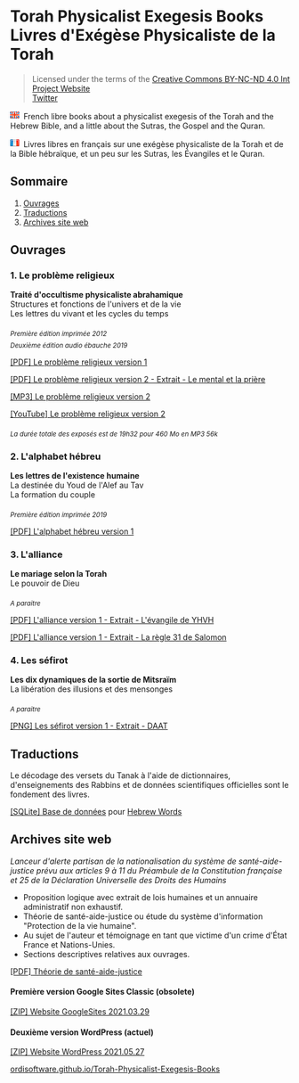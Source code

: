 # Torah Physicalist Exegesis Books<br>Livres d'Exégèse Physicaliste de la Torah

>Licensed under the terms of the [Creative Commons BY-NC-ND 4.0 Int](LICENSE)<br/>
>[Project Website](https://asherhaimhalevi.ordisoftware.com/)<br/>
>[Twitter](https://twitter.com/ordisoftware)<br/>

![English](https://raw.githubusercontent.com/Ordisoftware/Hebrew-Words/master/Help/flag_great_britain.png)&nbsp;&nbsp;French libre books about a physicalist exegesis of the Torah and the Hebrew Bible, and a little about the Sutras, the Gospel and the Quran.

![French](https://raw.githubusercontent.com/Ordisoftware/Hebrew-Words/master/Help/flag_france.png)&nbsp;&nbsp;Livres libres en français sur une exégèse physicaliste de la Torah et de la Bible hébraïque, et un peu sur les Sutras, les Évangiles et le Quran.

## Sommaire

1. [Ouvrages](#Ouvrages)
2. [Traductions](#Traductions)
3. [Archives site web](#Archives)

## Ouvrages

### 1. Le problème religieux

**Traité d'occultisme physicaliste abrahamique**<br>
Structures et fonctions de l'univers et de la vie<br>
Les lettres du vivant et les cycles du temps

<sub>*Première édition imprimée 2012*<br>
*Deuxième édition audio ébauche 2019*</sub>

[[PDF] Le problème religieux version 1](Le%20problème%20religieux%20I/Le%20problème%20religieux%20v1.pdf)<br>

[[PDF] Le problème religieux version 2 - Extrait - Le mental et la prière](Le%20problème%20religieux%20II/Le%20problème%20religieux%20v2%20-%20Extrait%20-%20Prière.pdf)<br>

[[MP3] Le problème religieux version 2](Audio)<br>

[[YouTube] Le problème religieux version 2](https://www.youtube.com/playlist?list=PLSn7yTHwEx-DL6u9qWpRtF1vEAEVxe1Hk)<br>

<sub>*La durée totale des exposés est de 19h32 pour 460 Mo en MP3 56k*</sub>

### 2. L'alphabet hébreu

**Les lettres de l'existence humaine**<br>
La destinée du Youd de l'Alef au Tav<br>
La formation du couple

<sub>*Première édition imprimée 2019*</sub>

[[PDF] L'alphabet hébreu version 1](L'alphabet%20hébreu%20I/L'alphabet%20hébreu%20v1.pdf)

### 3. L'alliance

**Le mariage selon la Torah**<br>
Le pouvoir de Dieu<br>

<sub>*A paraitre*</sub>

[[PDF] L'alliance version 1 - Extrait - L'évangile de YHVH](L'alliance%20I/L'alliance%20v1%20-%20Extrait%20-%20Evangile%20YHVH.pdf)

[[PDF] L'alliance version 1 - Extrait - La règle 31 de Salomon](L'alliance%20I/L'alliance%20v1%20-%20Extrait%20-%20Règle%2031%20de%20Salomon.pdf)<br>

### 4. Les séfirot

**Les dix dynamiques de la sortie de Mitsraïm**<br>
La libération des illusions et des mensonges

<sub>*A paraitre*</sub>

[[PNG] Les séfirot version 1 - Extrait - DAAT](Les%20séfirot%20I/Les%20séfirot%20v1%20-%20Extrait%20-%20DAAT.png)

## Traductions

Le décodage des versets du Tanak à l'aide de dictionnaires, d'enseignements des Rabbins et de données scientifiques officielles sont le fondement des livres.

[[SQLite] Base de données](Tanak) pour [Hebrew Words](https://github.com/Ordisoftware/Hebrew-Words)<br>

## Archives site web

*Lanceur d'alerte partisan de la nationalisation du système de santé-aide-justice prévu aux articles  9 à 11 du Préambule de la Constitution française et 25 de la Déclaration Universelle des Droits des Humains*

- Proposition logique avec extrait de lois humaines et un annuaire administratif non exhaustif.
- Théorie de santé-aide-justice ou étude du système d'information "Protection de la vie humaine".
- Au sujet de l'auteur et témoignage en tant que victime d'un crime d'État France et Nations-Unies.
- Sections descriptives relatives aux ouvrages.

[[PDF] Théorie de santé-aide-justice](Théorie%20de%20santé-aide-justice.pdf)

#### Première version Google Sites Classic (obsolete)

[[ZIP] Website GoogleSites 2021.03.29](Website%20GoogleSites.zip)

#### Deuxième version WordPress (actuel)

[[ZIP] Website WordPress 2021.05.27](Website%20GoogleSites.zip)

[ordisoftware.github.io/Torah-Physicalist-Exegesis-Books](https://ordisoftware.github.io/Torah-Physicalist-Exegesis-Books)